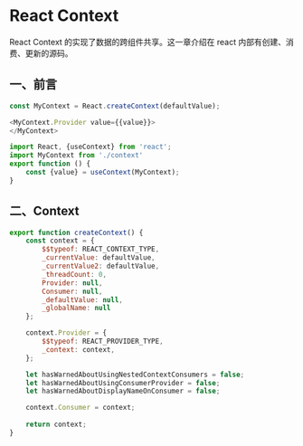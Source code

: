 # React Context

React Context 的实现了数据的跨组件共享。这一章介绍在 react 内部有创建、消费、更新的源码。

## 一、前言

```javascript
const MyContext = React.createContext(defaultValue);
```

```javascript
<MyContext.Provider value={{value}}>
</MyContext>
```

```javascript
import React, {useContext} from 'react';
import MyContext from './context'
export function () {
    const {value} = useContext(MyContext);
}
```

## 二、Context

```javascript
export function createContext() {
    const context = {
        $$typeof: REACT_CONTEXT_TYPE,
        _currentValue: defaultValue,
        _currentValue2: defaultValue,
        _threadCount: 0,
        Provider: null,
        Consumer: null,
        _defaultValue: null,
        _globalName: null
    };

    context.Provider = {
        $$typeof: REACT_PROVIDER_TYPE,
        _context: context,
    };

    let hasWarnedAboutUsingNestedContextConsumers = false;
    let hasWarnedAboutUsingConsumerProvider = false;
    let hasWarnedAboutDisplayNameOnConsumer = false;

    context.Consumer = context;
    
    return context;
}
```